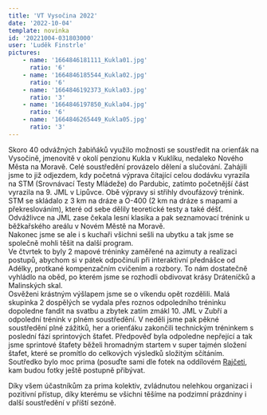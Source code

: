 ```yaml
---
title: 'VT Vysočina 2022'
date: '2022-10-04'
template: novinka
id: '20221004-031803000'
user: 'Luděk Finstrle'
pictures:
    - name: '1664846181111_Kukla01.jpg'
      ratio: '6'
    - name: '1664846185544_Kukla02.jpg'
      ratio: '6'
    - name: '1664846192373_Kukla03.jpg'
      ratio: '3'
    - name: '1664846197850_Kukla04.jpg'
      ratio: '6'
    - name: '1664846265449_Kukla05.jpg'
      ratio: '3'
---
```

Skoro 40 odvážných žabiňáků využilo možnosti se soustředit na orienťák na Vysočině, jmenovitě v okolí penzionu Kukla v Kuklíku, nedaleko Nového Města na Moravě. Celé soustředění provázelo dělení a slučování. Zahájili jsme to již odjezdem, kdy početná výprava čítající celou dodávku vyrazila na STM (Srovnávací Testy Mládeže) do Pardubic, zatímto početnější část vyrazila na 9. JML v Lipůvce. Obě výpravy si střihly dvoufázový trénink. STM se skládalo z 3 km na dráze a O-400 (2 km na dráze s mapami a překreslováním), které od sebe dělily teoretické testy a také déšť. Odvážlivce na JML zase čekala lesní klasika a pak seznamovací trénink u běžkařského areálu v Novém Městě na Moravě.  
Nakonec jsme se ale i s kuchaři všichni sešli na ubytku a tak jsme se společně mohli těšit na další program.  
Ve čtvrtek to byly 2 mapové tréninky zaměřené na azimuty a realizaci postupů, abychom si v pátek odpočinuli při interaktivní přednášce od Adélky, protkané kompenzačním cvičením a rozbory. To nám dostatečně vyhládlo na oběd, po kterém jsme se rozhodli obdivovat krásy Dráteníčků a Malinských skal.  
Osvěženi krástným výšlapem jsme se o víkendu opět rozdělili. Malá skupinka 2 dospělých se vydala přes roznos odpoledního tréninku dopoledne fandit na svatbu a zbytek zatím zmákl 10. JML v Zubří a odpolední trénink v plném soustředění. V neděli jsme pak pěkné soustředění plné zážitků, her a orienťáku zakončili technickým tréninkem s poslední fází sprintových štafet. Předpověď byla odpoledne nepřející a tak jsme sprintové štafety běželi hromadným startem v super tajmén složení štafet, které se promítlo do celkových výsledků složitým sčítáním.  
Soutředko bylo moc prima (posuďte sami dle fotek na oddílovém [Rajčeti](https://skzabovresky.rajce.idnes.cz/VT_Vysocina_2022/), kam budou fotky ještě postupně přibývat.

Díky všem účastníkům za prima kolektiv, zvládnutou nelehkou organizaci i pozitivní přístup, díky kterému se všichni těšíme na podzimní prázdniny i další soustředění v příští sezóně.
